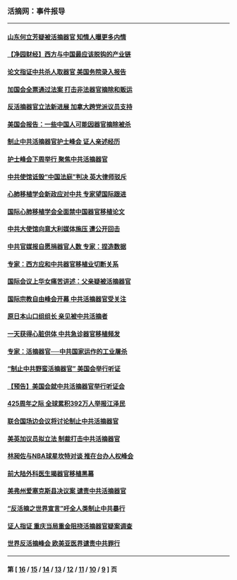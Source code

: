### 活摘网：事件报导
---
#### [山东何立芳疑被活摘器官 知情人曝更多内情](../../pages/nf5877/n14047530.md?08080430) 
#### [【净园财经】西方与中国最应该脱钩的产业链](../../pages/nf5877/n14016113.md?08080430) 
#### [论文指证中共杀人取器官 美国务院录入报告](../../pages/nf5877/n13999890.md?08080430) 
#### [加国会全票通过法案 打击非法器官摘除和贩运](../../pages/nf5877/n13884924.md?08080430) 
#### [反活摘器官立法新进展 加拿大跨党派议员支持](../../pages/nf5877/n13876061.md?08080430) 
#### [美国会报告：一些中国人可能因器官摘除被杀](../../pages/nf5877/n13867964.md?08080430) 
#### [制止中共活摘器官护士峰会 证人亲述经历](../../pages/nf5877/n13859007.md?08080430) 
#### [护士峰会下周举行 聚焦中共活摘器官](../../pages/nf5877/n13855418.md?08080430) 
#### [中共使馆诋毁“中国法庭”判决 英大律师驳斥](../../pages/nf5877/n13833945.md?08080430) 
#### [心肺移植学会新政应对中共 专家望国际跟进](../../pages/nf5877/n13829043.md?08080430) 
#### [国际心肺移植学会全面禁中国器官移植论文](../../pages/nf5877/n13827785.md?08080430) 
#### [中共大使馆向意大利媒体施压 遭公开回击](../../pages/nf5877/n13826038.md?08080430) 
#### [中共官媒报自愿捐器官人数 专家：捏造数据](../../pages/nf5877/n13814130.md?08080430) 
#### [专家：西方应和中共器官移植业切断关系](../../pages/nf5877/n13772828.md?08080430) 
#### [国际会议上华女痛苦讲述：父亲疑被活摘器官](../../pages/nf5877/n13771583.md?08080430) 
#### [国际宗教自由峰会开幕 中共活摘器官受关注](../../pages/nf5877/n13769995.md?08080430) 
#### [原日本山口组组长 亲见被中共活摘者](../../pages/nf5877/n13767360.md?08080430) 
#### [一天获得心脏供体 中共急诊器官移植频发](../../pages/nf5877/n13764689.md?08080430) 
#### [专家：活摘器官──中共国家运作的工业屠杀](../../pages/nf5877/n13761178.md?08080430) 
#### [“制止中共野蛮活摘器官” 美国会举行听证](../../pages/nf5877/n13735831.md?08080430) 
#### [【预告】美国会就中共活摘器官举行听证会](../../pages/nf5877/n13732843.md?08080430) 
#### [425周年之际 全球累积392万人举报江泽民](../../pages/nf5877/n13719232.md?08080430) 
#### [联合国场边会议将讨论制止中共活摘器官](../../pages/nf5877/n13656361.md?08080430) 
#### [美英加议员拟立法 制裁打击中共活摘器官](../../pages/nf5877/n13430251.md?08080430) 
#### [林昶佐与NBA球星坎特对谈 推在台办人权峰会](../../pages/nf5877/n13414467.md?08080430) 
#### [前大陆外科医生揭器官移植黑幕](../../pages/nf5877/n13401416.md?08080430) 
#### [美弗州爱塞克斯县决议案 谴责中共活摘器官](../../pages/nf5877/n13320919.md?08080430) 
#### [“反活摘之世界宣言”吁全人类制止中共暴行](../../pages/nf5877/n13259730.md?08080430) 
#### [证人指证 重庆当局重金阻挠活摘器官疑案调查](../../pages/nf5877/n13259127.md?08080430) 
#### [世界反活摘峰会 欧美亚医界谴责中共罪行](../../pages/nf5877/n13253550.md?08080430) 

---
#### 第 [ [16](./16.md?08080430) / [15](./15.md?08080430) / [14](./14.md?08080430) / [13](./13.md?08080430) / [12](./12.md?08080430) / [11](./11.md?08080430) / [10](./10.md?08080430) / [9](./9.md?08080430) ] 页
